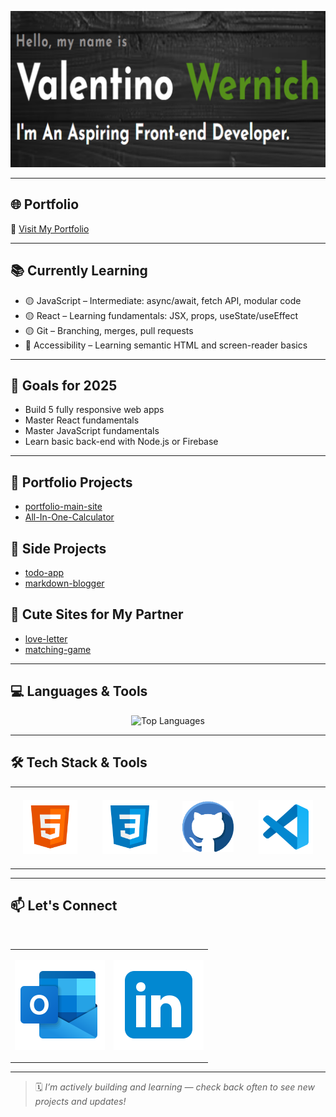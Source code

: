 <p align="center">
  <img src="assets/banner-image.png" alt="Banner" style="width: 100%; height: 250px; object-fit: cover;" />
</p>

---

## 🌐 Portfolio

🔗 [Visit My Portfolio](https://the-wernich.github.io/my-portfolio/)

---

## 📚 Currently Learning

- 🟡 JavaScript – Intermediate: async/await, fetch API, modular code
- 🟡 React – Learning fundamentals: JSX, props, useState/useEffect
- 🟡 Git – Branching, merges, pull requests
- 🔵 Accessibility – Learning semantic HTML and screen-reader basics

---

## 🎯 Goals for 2025

- Build 5 fully responsive web apps
- Master React fundamentals
- Master JavaScript fundamentals
- Learn basic back-end with Node.js or Firebase

---

## 💼 Portfolio Projects
- [portfolio-main-site](https://github.com/yourusername/portfolio-main-site)
- [All-In-One-Calculator](https://github.com/The-Wernich/all-in-one-calculator)

## 🧪 Side Projects
- [todo-app](https://github.com/yourusername/side-todo-app)
- [markdown-blogger](https://github.com/yourusername/side-blog-generator)

## 💖 Cute Sites for My Partner
- [love-letter](https://github.com/yourusername/partner-love-letter-site)
- [matching-game](https://github.com/yourusername/partner-matching-game)


---

## 💻 Languages & Tools

<div align="center">
  <img 
    src="https://github-readme-stats.vercel.app/api/top-langs/?username=the-wernich&layout=compact&theme=tokyonight" 
    alt="Top Languages" 
    width="400" 
    height="400"
  >
</div>

---

## 🛠️ Tech Stack & Tools

<table align="center">
  <tr>
    <td align="center" style="padding: 20px;">
      <a href="https://developer.mozilla.org/en-US/docs/Web/HTML" target="_blank" rel="noopener noreferrer">
        <img src="assets/html5-144.png" width="150" alt="HTML5"/><br>
      </a>
    </td>
    <td align="center" style="padding: 20px;">
      <a href="https://developer.mozilla.org/en-US/docs/Web/CSS" target="_blank">
        <img src="assets/css3-144.png" width="150" alt="CSS3"/><br>
      </a>
    </td>
    <td align="center" style="padding: 20px;">
      <a href="https://github.com" target="_blank">
        <img src="assets/github-blue.png" width="140" alt="GitHub"/><br>
      </a>
    </td>
    <td align="center" style="padding: 20px;">
      <a href="https://code.visualstudio.com/docs" target="_blank">
        <img src="assets/visual-studio-code-144.png" width="150" alt="VS Code"/><br>
      </a>
    </td>
  </tr>
</table>

---

## 📫 Let's Connect

<table align="center">
  <tr>
    <td>
      
[![Email](assets/outlook-icon-144.png)](mailto:valentino.wernich@outlook.com)
    </td>
&nbsp;&nbsp;
    <td>
[![LinkedIn](assets/linkedin-icon-144.png)](https://linkedin.com/in/valentino-wernich)
    </td>
  </tr>
</table>

---

> 🗓️ _I’m actively building and learning — check back often to see new projects and updates!_
